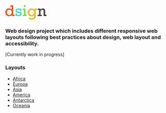![](assets/images/dsign_github.png?v=4&s=100)

### Web design project which includes different responsive web layouts following best practices about design, web layout and accessibility.

[Currently work in progress]

### Layouts

- [Africa]()
- [Europa]()
- [Asia]()
- [America]()
- [Antarctica]()
- [Oceania]()